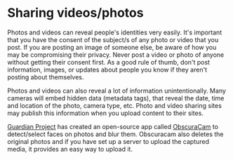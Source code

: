[Title]: # (Sharing videos/photos)
[Difficulty]: # (Beginner)
[Order]: # (5)

# Sharing videos/photos

Photos and videos can reveal people's identities very easily. It's important that you have the consent of the subject/s of any photo or video that you post. If you are posting an image of someone else, be aware of how you may be compromising their privacy. Never post a video or photo of anyone without getting their consent first. As a good rule of thumb, don't post information, images, or updates about people you know if they aren't posting about themselves.

Photos and videos can also reveal a lot of information unintentionally. Many cameras will embed hidden data (metadata tags), that reveal the date, time and location of the photo, camera type, etc. Photo and video sharing sites may publish this information when you upload content to their sites.

[Guardian Project](https://guardianproject.info/) has created an open-source app called [ObscuraCam](umbrella://lesson/obscuracam) to detect/select faces on photos and blur them. Obscuracam also deletes the original photos and if you have set up a server to upload the captured media, it provides an easy way to upload it.